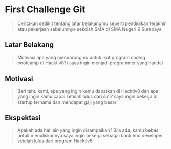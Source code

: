 # First Challenge Git

> Ceritakan sedikit tentang latar belakangmu seperti pendidikan terakhir atau pekerjaan sebelumnya
sekolah SMA di SMA Negeri 9 Surabaya
## Latar Belakang

> Motivasi apa yang mendorongmu untuk ikut program coding bootcamp di Hacktiv8?)
saya ingin menjadi programmer yang handal
## Motivasi

> Beri tahu kami, apa yang ingin kamu dapatkan di Hacktiv8 dan apa yang ingin kamu capai setelah lulus dari sini?
saya ingin bekerja di startup ternama dan mendapat gaji yang besar
## Ekspektasi

> Apakah ada hal lain yang ingin disampaikan? Bila ada, kamu bebas untuk menuliskannya
saya ingin bekerja sebagai back end developer setelah lulus dari program Hacktiv8